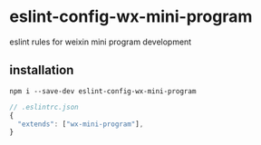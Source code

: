#  eslint-config-wx-mini-program

eslint rules for weixin mini program development


## installation

```shell
npm i --save-dev eslint-config-wx-mini-program

```

```js
// .eslintrc.json
{
  "extends": ["wx-mini-program"],
}
```

